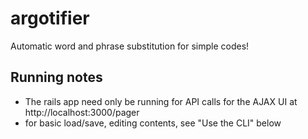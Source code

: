 argotifier
==========

Automatic word and phrase substitution for simple codes!

Running notes
-------------

- The rails app need only be running for API calls for the AJAX UI at  http://localhost:3000/pager
- for basic load/save, editing contents, see "Use the CLI" below
